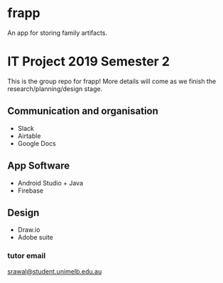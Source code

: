 # frapp
An app for storing family artifacts.

# IT Project 2019 Semester 2 
This is the group repo for frapp! More details will come as we finish the research/planning/design stage.

## Communication and organisation 
- Slack
- Airtable
- Google Docs

## App Software
- Android Studio + Java
- Firebase 

## Design
- Draw.io
- Adobe suite

### tutor email
srawal@student.unimelb.edu.au 
